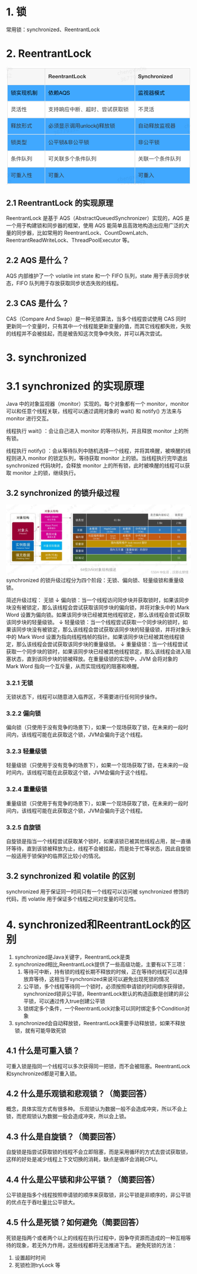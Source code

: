 # 1. 锁

常用锁：synchronized、ReentrantLock

# 2. ReentrantLock
![Alt text](../images/imagehello.png)

## 2.1 ReentrantLock 的实现原理

ReentrantLock 是基于 AQS（AbstractQueuedSynchronizer）实现的，AQS 是一个用于构建锁和同步器的框架，使用 AQS 能简单且高效地构造出应用广泛的大量的同步器，比如常用的 ReentrantLock、CountDownLatch、ReentrantReadWriteLock、ThreadPoolExecutor 等。

## 2.2 AQS 是什么？
AQS 内部维护了一个 volatile int state 和一个 FIFO 队列，state 用于表示同步状态，FIFO 队列用于存放获取同步状态失败的线程。


## 2.3 CAS 是什么？
CAS（Compare And Swap）是一种无锁算法，当多个线程尝试使用 CAS 同时更新同一个变量时，只有其中一个线程能更新变量的值，而其它线程都失败，失败的线程并不会被挂起，而是被告知这次竞争中失败，并可以再次尝试。

# 3. synchronized

# 3.1 synchronized 的实现原理
Java 中的对象监视器（monitor）实现的。每个对象都有一个 monitor，monitor 可以和任意个线程关联，线程可以通过调用对象的 wait() 和 notify() 方法来与 monitor 进行交互。

线程执行 wait() ：会让自己进入 monitor 的等待队列，并且释放 monitor 上的所有锁。

线程执行 notify() ：会从等待队列中随机选择一个线程，并将其唤醒，被唤醒的线程则进入 monitor 的锁定队列，等待获取 monitor 上的锁。当线程执行完毕退出 synchronized 代码块时，会释放 monitor 上的所有锁，此时被唤醒的线程可以获取 monitor 上的锁，继续执行。

## 3.2 synchronized 的锁升级过程
![Alt text](../images/image-111.png)
synchronized 的锁升级过程分为四个阶段：无锁、偏向锁、轻量级锁和重量级锁。


简述升级过程：
无锁
↓
偏向锁：当一个线程访问同步块并获取锁时，如果该同步块没有被锁定，那么该线程会尝试获取该同步块的偏向锁，并将对象头中的 Mark Word 设置为偏向锁。如果该同步块已经被其他线程锁定，那么该线程会尝试获取该同步块的轻量级锁。
↓
轻量级锁：当一个线程尝试获取一个同步块的锁时，如果该同步块没有被锁定，那么该线程会尝试获取该同步块的轻量级锁，并将对象头中的 Mark Word 设置为指向线程栈帧的指针。如果该同步块已经被其他线程锁定，那么该线程会尝试获取该同步块的重量级锁。
↓
重量级锁：当一个线程尝试获取一个同步块的锁时，如果该同步块已经被其他线程锁定，那么该线程会进入阻塞状态，直到该同步块的锁被释放。在重量级锁的实现中，JVM 会将对象的 Mark Word 指向一个互斥量，从而实现线程的阻塞和唤醒。

### 3.2.1 无锁
无锁状态下，线程可以随意进入临界区，不需要进行任何同步操作。

### 3.2.2 偏向锁
偏向锁（只使用于没有竞争的场景下），如果一个现场获取了锁，在未来的一段时间内，该线程可能在此获取这个锁，JVM会偏向于这个线程。

### 3.2.3 轻量级锁
轻量级锁（只使用于没有竞争的场景下），如果一个现场获取了锁，在未来的一段时间内，该线程可能在此获取这个锁，JVM会偏向于这个线程。

### 3.2.4 重量级锁
重量级锁（只使用于有竞争的场景下），如果一个现场获取了锁，在未来的一段时间内，该线程可能在此获取这个锁，JVM会偏向于这个线程。

### 3.2.5 自旋锁
自旋锁是指当一个线程尝试获取某个锁时，如果该锁已被其他线程占用，就一直循环等待，直到该锁被释放为止，线程不会被挂起，而是处于忙等状态，因此自旋锁一般适用于锁保护的临界区比较小的情况。

## 3.2 synchronized 和 volatile 的区别
synchronized 用于保证同一时间只有一个线程可以访问被 synchronized 修饰的代码，而 volatile 用于保证多个线程之间对变量的可见性。


# 4. synchronized和ReentrantLock的区别
1. synchronized是Java关键字，ReentrantLock是类
2. synchronized相比,ReentrantLock提供了一些高级功能，主要有以下三项：
    1. 等待可中断，持有锁的线程长期不释放的时候，正在等待的线程可以选择放弃等待，这相当于synchronized来说可以避免出现死锁的情况
    2. 公平锁，多个线程等待同一个锁时，必须按照申请锁的时间顺序获得锁，synchronized锁非公平锁，ReentrantLock默认的构造函数是创建的非公平锁，可以通过传入true创建公平锁
    3. 锁绑定多个条件，一个ReentrantLock对象可以同时绑定多个Condition对象
3. synchronized会自动释放锁，ReentrantLock需要手动释放锁，如果不释放锁，就有可能导致死锁

## 4.1 什么是可重入锁？
可重入锁是指同一个线程可以多次获得同一把锁，而不会被阻塞。ReentrantLock和synchronized都是可重入锁。

## 4.2 什么是乐观锁和悲观锁？（简要回答）
概念，具体实现方式有很多种。
乐观锁认为数据一般不会造成冲突，所以不会上锁，而悲观锁认为数据一般会造成冲突，所以会上锁。

## 4.3 什么是自旋锁？（简要回答）
自旋锁是指尝试获取锁的线程不会立即阻塞，而是采用循环的方式去尝试获取锁，这样的好处是减少线程上下文切换的消耗，缺点是循环会消耗CPU。

## 4.4 什么是公平锁和非公平锁？（简要回答）
公平锁是指多个线程按照申请锁的顺序来获取锁，非公平锁是非顺序的，非公平锁的优点在于吞吐量比公平锁大。

## 4.5 什么是死锁？如何避免（简要回答）
死锁是指两个或者两个以上的线程在执行过程中，因争夺资源而造成的一种互相等待的现象，若无外力作用，这些线程都将无法推进下去。
避免死锁的方法：
1. 设置超时时间
2. 死锁检测tryLock
等

